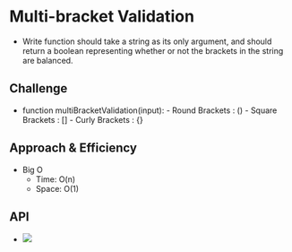 # Multi-bracket Validation
  - Write function should take a string as its only argument, and should return a boolean representing whether or not the brackets in the string are balanced.

## Challenge
   - function multiBracketValidation(input):
    - Round Brackets : ()
    - Square Brackets : []
    - Curly Brackets : {}

## Approach & Efficiency
   - Big O
     - Time: O(n)
     - Space: O(1) 

## API
  - ![](../assets/multi-bracket.jpg)

